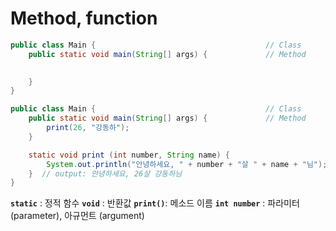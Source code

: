 # Method, function 
```java
public class Main {										 // Class
	public static void main(String[] args) {             // Method
		

	}
}
```

```java
public class Main {										 // Class
	public static void main(String[] args) {             // Method
		print(26, "강동하");
	}

    static void print (int number, String name) {
        System.out.println("안녕하세요, " + number + "살 " + name + "님");
    }  // output: 안녕하세요, 26살 강동하님
}
```

**```static```** : 정적 함수
**```void```**   : 반환값
**```print()```**: 메소드 이름
**```int number```** : 파라미터 (parameter), 아규먼트 (argument)

